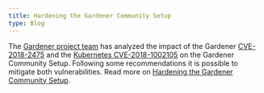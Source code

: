 ```yaml
---
title: Hardening the Gardener Community Setup
type: Blog
---
```


The [Gardener project team](https://github.com/gardener/gardener) has analyzed the impact of the Gardener [CVE-2018-2475](https://groups.google.com/forum/#!topic/gardener/Pom2Y70cDpw) and the [Kubernetes CVE-2018-1002105](https://groups.google.com/forum/#!topic/kubernetes-announce/GVllWCg6L88) on the Gardener Community Setup. Following some recommendations it is possible to mitigate both vulnerabilities. Read more on [Hardening the Gardener Community Setup](../hardening).